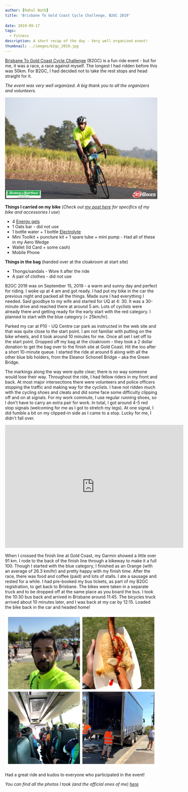 ```yaml
---
author: [Rahul Nath]
title: 'Brisbane To Gold Coast Cycle Challenge, B2GC 2019'
  
date: 2019-09-17
tags:
  - Fitness
description: A short recap of the day - Very well organized event!
thumbnail: ../images/b2gc_2019.jpg
---
```


[Brisbane To Gold Coast Cycle Challenge](https://b2gc.com.au) (B2GC) is a fun ride event - but for me, it was a race, a race against myself. The longest I had ridden before this was 50km. For B2GC, I had decided not to take the rest stops and head straight for it.

_The event was very well organized. A big thank you to all the organizers and volunteers._

![](../images/b2gc_2019.jpg)

**Things I carried on my bike** (_Check out [my post here](https://www.rahulpnath.com/blog/commuter_cycling_bag/) for specifics of my bike and accessories I use_)

- 4 [Energy gels](https://www.scienceinsport.com/au/shop-by-need/energy/go-isotonic-energy-gels/sis-go-isotonic-energy-gel-60ml-6-pack-orange)
- 1 Oats bar - did not use
- 1 bottle water + 1 bottle [Electrolyte](https://voostvitamins.com/au/range/isotonics/orange)
- Mini Toolkit + puncture kit + 1 spare tube + mini pump - Had all of these in my Aero Wedge
- Wallet (Id Card + some cash)
- Mobile Phone

**Things in the bag** (handed over at the cloakroom at start site)

- Thongs/sandals - Wore it after the ride
- A pair of clothes - did not use

B2GC 2019 was on September 15, 2019 - a warm and sunny day and perfect for riding. I woke up at 4 am and got ready. I had put my bike in the car the previous night and packed all the things. Made sure I had everything I needed. Said goodbye to my wife and started for UQ at 4: 30. It was a 30-minute drive and reached there at around 5 am. Lots of cyclists were already there and getting ready for the early start with the red category. I planned to start with the blue category (< 25km/hr).

Parked my car at P10 - UQ Centre car park as instructed in the web site and that was quite close to the start point. I am not familiar with putting on the bike wheels, and it took around 10 minutes for me. Once all set I set off to the start point. Dropped off my bag at the cloakroom - they took a 2 dollar donation to get the bag over to the finish site at Gold Coast. Hit the loo after a short 10-minute queue. I started the ride at around 6 along with all the other blue bib holders, from the Eleanor Schonell Bridge – aka the Green Bridge.

The markings along the way were quite clear; there is no way someone would lose their way. Throughout the ride, I had fellow riders in my front and back. At most major intersections there were volunteers and police officers stopping the traffic and making way for the cyclists. I have not ridden much with the cycling shoes and cleats and did some face some difficulty clipping off and on at signals. For my work commute, I use regular running shoes, so I don't have to carry an extra pair for work. In total, I got around 4-5 red stop signals (welcoming for me as I got to stretch my legs). At one signal, I did fumble a bit on my clipped-in side as I came to a stop. Lucky for me, I didn't fall over.

<iframe height='405' width='590' frameborder='0' allowtransparency='true' scrolling='no' src='https://www.strava.com/activities/2709125644/embed/610549a1222bce47b5d6687cc01b680a519a4fb9'></iframe>

When I crossed the finish line at Gold Coast, my Garmin showed a little over 91 km. I rode to the back of the finish line through a bikeway to make it a full 100. Though I started with the blue category, I finished as an Orange (with an average of 26.3 km/hr) and pretty happy with my finish time. After the race, there was food and coffee (paid) and lots of stalls. I ate a sausage and rested for a while. I had pre-booked my bus tickets, as part of my B2GC registration, to get back to Brisbane. The bikes were taken in a separate truck and to be dropped off at the same place as you board the bus. I took the 10:30 bus back and arrived in Brisbane around 11:45. The bicycles truck arrived about 10 minutes later, and I was back at my car by 12:15. Loaded the bike back in the car and headed home!

![](../images/b2gc_2019_collage.jpg)

Had a great ride and kudos to everyone who participated in the event!

_You can find all the photos I took (and the official ones of me) [here](https://photos.app.goo.gl/WVAGhbwdDbstzeUY7)_
